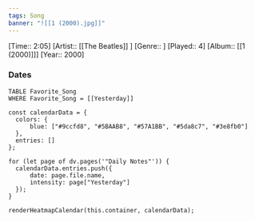 ```yaml
---
tags: Song  
banner: "![[1 (2000).jpg]]"
---
```

[Time:: 2:05]
[Artist:: [[The Beatles]] ]
[Genre:: ]
[Played:: 4]
[Album:: [[1 (2000)]]]
[Year:: 2000]
### Dates
````dataview
TABLE Favorite_Song
WHERE Favorite_Song = [[Yesterday]]
````

  ```dataviewjs
const calendarData = { 
	colors: { 
		blue: ["#9ccfd8", "#5BAAB8", "#57A1BB", "#5da8c7", "#3e8fb0"] 
	}, 
	entries: [] 
}; 

for (let page of dv.pages('"Daily Notes"')) { 
	calendarData.entries.push({ 
		date: page.file.name, 
		intensity: page["Yesterday"]
	}); 
} 

renderHeatmapCalendar(this.container, calendarData);
```
